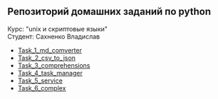 ## Репозиторий домашних заданий по python
Курс: "unix и скриптовые языки"  
Студент: Сахненко Владислав

- [Task_1_md_comverter](Task_1_md_comverter)
- [Task_2_csv_to_json](Task_2_csv_to_json)
- [Task_3_comprehensions](Task_3_comprehensions)
- [Task_4_task_manager](Task_4_task_manager)
- [Task_5_service](Task_5_service)
- [Task_6_complex](Task_6_complex)
